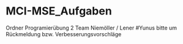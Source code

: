 # MCI-MSE_Aufgaben
Ordner Programierübung 2 Team Niemöller / Lener
#Yunus bitte um Rückmeldung bzw. Verbesserungsvorschläge
